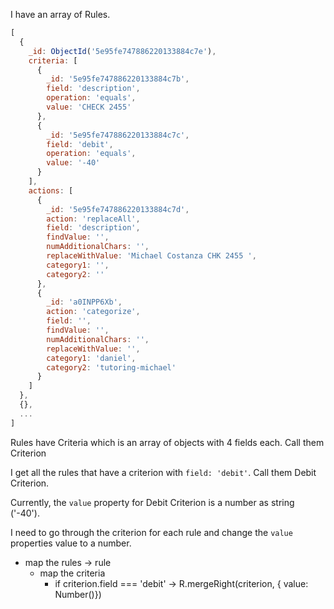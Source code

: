 I have an array of Rules.

```js
[
  {
    _id: ObjectId('5e95fe747886220133884c7e'),
    criteria: [
      {
        _id: '5e95fe747886220133884c7b',
        field: 'description',
        operation: 'equals',
        value: 'CHECK 2455'
      },
      {
        _id: '5e95fe747886220133884c7c',
        field: 'debit',
        operation: 'equals',
        value: '-40'
      }
    ],
    actions: [
      {
        _id: '5e95fe747886220133884c7d',
        action: 'replaceAll',
        field: 'description',
        findValue: '',
        numAdditionalChars: '',
        replaceWithValue: 'Michael Costanza CHK 2455 ',
        category1: '',
        category2: ''
      },
      {
        _id: 'a0INPP6Xb',
        action: 'categorize',
        field: '',
        findValue: '',
        numAdditionalChars: '',
        replaceWithValue: '',
        category1: 'daniel',
        category2: 'tutoring-michael'
      }
    ]
  },
  {},
  ...
]
```

Rules have Criteria which is an array of objects with 4 fields each. Call them Criterion

I get all the rules that have a criterion with `field: 'debit'`. Call them Debit Criterion.

Currently, the `value` property for Debit Criterion is a number as string ('-40').

I need to go through the criterion for each rule and change the `value` properties value to a number.

- map the rules
  -> rule
     - map the criteria
       - if criterion.field === 'debit' -> R.mergeRight(criterion, { value: Number()})



